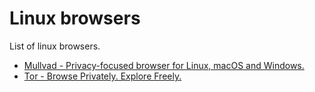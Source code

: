 # Linux browsers

List of linux browsers.

<!-- TOC -->

- [Mullvad - Privacy-focused browser for Linux, macOS and Windows.](https://github.com/lbrealdev/0k-linux/blob/main/browsers/mullvad.md)
- [Tor - Browse Privately. Explore Freely.](https://github.com/lbrealdev/0k-linux/blob/main/browsers/tor.md)
